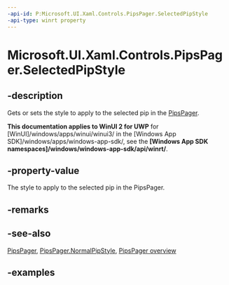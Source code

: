 ```yaml
---
-api-id: P:Microsoft.UI.Xaml.Controls.PipsPager.SelectedPipStyle
-api-type: winrt property
---
```


# Microsoft.UI.Xaml.Controls.PipsPager.SelectedPipStyle

<!--
public Windows.UI.Xaml.Style SelectedPipStyle { get; set; }
-->

## -description

Gets or sets the style to apply to the selected pip in the [PipsPager](pipspager.md).

**This documentation applies to WinUI 2 for UWP** for [WinUI]/windows/apps/winui/winui3/ in the [Windows App SDK]/windows/apps/windows-app-sdk/, see the **[Windows App SDK namespaces]/windows/windows-app-sdk/api/winrt/**.

## -property-value

The style to apply to the selected pip in the PipsPager.

## -remarks

## -see-also

[PipsPager](pipspager.md), [PipsPager.NormalPipStyle](pipspager_normalpipstyle.md), [PipsPager overview](/windows/apps/design/controls/pipspager)

## -examples
